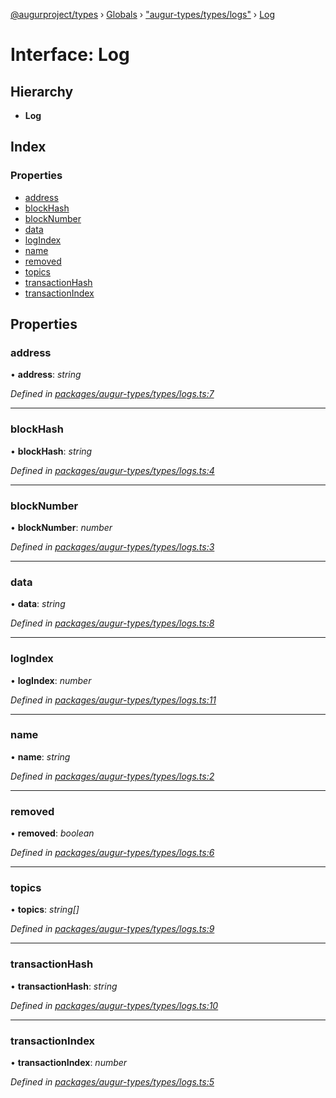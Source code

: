 [@augurproject/types](../README.md) › [Globals](../globals.md) › ["augur-types/types/logs"](../modules/_augur_types_types_logs_.md) › [Log](_augur_types_types_logs_.log.md)

# Interface: Log

## Hierarchy

* **Log**

## Index

### Properties

* [address](_augur_types_types_logs_.log.md#address)
* [blockHash](_augur_types_types_logs_.log.md#blockhash)
* [blockNumber](_augur_types_types_logs_.log.md#blocknumber)
* [data](_augur_types_types_logs_.log.md#data)
* [logIndex](_augur_types_types_logs_.log.md#logindex)
* [name](_augur_types_types_logs_.log.md#name)
* [removed](_augur_types_types_logs_.log.md#removed)
* [topics](_augur_types_types_logs_.log.md#topics)
* [transactionHash](_augur_types_types_logs_.log.md#transactionhash)
* [transactionIndex](_augur_types_types_logs_.log.md#transactionindex)

## Properties

###  address

• **address**: *string*

*Defined in [packages/augur-types/types/logs.ts:7](https://github.com/AugurProject/augur/blob/69c4be52bf/packages/augur-types/types/logs.ts#L7)*

___

###  blockHash

• **blockHash**: *string*

*Defined in [packages/augur-types/types/logs.ts:4](https://github.com/AugurProject/augur/blob/69c4be52bf/packages/augur-types/types/logs.ts#L4)*

___

###  blockNumber

• **blockNumber**: *number*

*Defined in [packages/augur-types/types/logs.ts:3](https://github.com/AugurProject/augur/blob/69c4be52bf/packages/augur-types/types/logs.ts#L3)*

___

###  data

• **data**: *string*

*Defined in [packages/augur-types/types/logs.ts:8](https://github.com/AugurProject/augur/blob/69c4be52bf/packages/augur-types/types/logs.ts#L8)*

___

###  logIndex

• **logIndex**: *number*

*Defined in [packages/augur-types/types/logs.ts:11](https://github.com/AugurProject/augur/blob/69c4be52bf/packages/augur-types/types/logs.ts#L11)*

___

###  name

• **name**: *string*

*Defined in [packages/augur-types/types/logs.ts:2](https://github.com/AugurProject/augur/blob/69c4be52bf/packages/augur-types/types/logs.ts#L2)*

___

###  removed

• **removed**: *boolean*

*Defined in [packages/augur-types/types/logs.ts:6](https://github.com/AugurProject/augur/blob/69c4be52bf/packages/augur-types/types/logs.ts#L6)*

___

###  topics

• **topics**: *string[]*

*Defined in [packages/augur-types/types/logs.ts:9](https://github.com/AugurProject/augur/blob/69c4be52bf/packages/augur-types/types/logs.ts#L9)*

___

###  transactionHash

• **transactionHash**: *string*

*Defined in [packages/augur-types/types/logs.ts:10](https://github.com/AugurProject/augur/blob/69c4be52bf/packages/augur-types/types/logs.ts#L10)*

___

###  transactionIndex

• **transactionIndex**: *number*

*Defined in [packages/augur-types/types/logs.ts:5](https://github.com/AugurProject/augur/blob/69c4be52bf/packages/augur-types/types/logs.ts#L5)*
